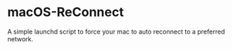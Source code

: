 # macOS-ReConnect
A simple launchd script to force your mac to auto reconnect to a preferred network.
